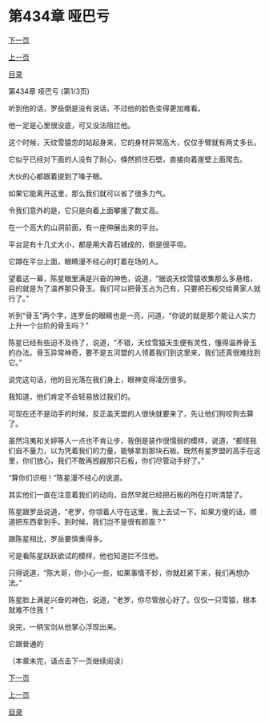<h1>第434章   哑巴亏</h1>
            <div><p><a href="./1300_%E7%AC%AC434%E7%AB%A0_%E5%93%91%E5%B7%B4%E4%BA%8F.md">下一页</a></p><p><a href="./1298_%E7%AC%AC433%E7%AB%A0_%E5%A4%A9%E7%BA%B9%E9%9B%AA%E7%8C%BF.md">上一页</a></p><p><a href="../">目录</a></p></div>
            <div><p>第434章   哑巴亏 (第1/3页)</p><p>听到他的话，罗岳倒是没有说话，不过他的脸色变得更加难看。</p><p>他一定是心里很没底，可又没法阻拦他。</p><p>这个时候，天纹雪猿忽的站起身来，它的身材异常高大，仅仅手臂就有两丈多长。</p><p>它似乎已经对下面的人没有了耐心，倏然抓住石壁，直接向着崖壁上面爬去。</p><p>大伙的心都跟着提到了嗓子眼。</p><p>如果它能离开这里，那么我们就可以省了很多力气。</p><p>令我们意外的是，它只是向着上面攀援了数丈高。</p><p>在一个高大的山洞前面，有一座伸展出来的平台。</p><p>平台足有十几丈大小，都是用大青石铺成的，倒是很平坦。</p><p>它蹲在平台上面，眼睛漫不经心的盯着在场的人。</p><p>望着这一幕，陈星眼里满是兴奋的神色，说道，“据说天纹雪猿收集那么多悬棺，目的就是为了温养那只骨玉。我们可以把骨玉占为己有，只要把石板交给黄家人就行了。”</p><p>听到“骨玉”两个字，连罗岳的眼睛也是一亮，问道，“你说的就是那个能让人实力上升一个台阶的骨玉吗？”</p><p>陈星已经有些迫不及待了，说道，“不错，天纹雪猿天生便有灵性，懂得温养骨玉的办法。骨玉异常神奇，要不是五河盟的人领着我们到这里来，我们还真很难找到它。”</p><p>说完这句话，他的目光落在我们身上，眼神变得凌厉很多。</p><p>我知道，他们肯定不会轻易放过我们的。</p><p>可现在还不是动手的时候，反正盖天盟的人很快就要来了，先让他们狗咬狗去算了。</p><p>虽然冯夷和关婷等人一点也不肯让步，我倒是装作很懦弱的模样，说道，“都怪我们自不量力，以为凭着我们的力量，能够拿到那块石板。既然有星罗盟的高手在这里，你们放心，我们不敢再觊觎那只石板，你们尽管动手好了。”</p><p>“算你们识相！”陈星漫不经心的说道。</p><p>其实他们一直在注意着我们的动向，自然早就已经把石板的所在打听清楚了。</p><p>陈星跟罗岳说道，“老罗，你领着人守在这里，我上去试一下。如果方便的话，顺道把东西拿到手。到时候，我们岂不是很有颜面？”</p><p>跟陈星相比，罗岳要慎重得多。</p><p>可是看陈星跃跃欲试的模样，他也知道拦不住他。</p><p>只得说道，“陈大哥，你小心一些，如果事情不妙，你就赶紧下来，我们再想办法。”</p><p>陈星脸上满是兴奋的神色，说道，“老罗，你尽管放心好了。仅仅一只雪猿，根本就难不住我！”</p><p>说完，一柄宝剑从他掌心浮现出来。</p><p>它跟普通的</p><p>（本章未完，请点击下一页继续阅读）</p></div>
            <div><p><a href="./1300_%E7%AC%AC434%E7%AB%A0_%E5%93%91%E5%B7%B4%E4%BA%8F.md">下一页</a></p><p><a href="./1298_%E7%AC%AC433%E7%AB%A0_%E5%A4%A9%E7%BA%B9%E9%9B%AA%E7%8C%BF.md">上一页</a></p><p><a href="../">目录</a></p></div>